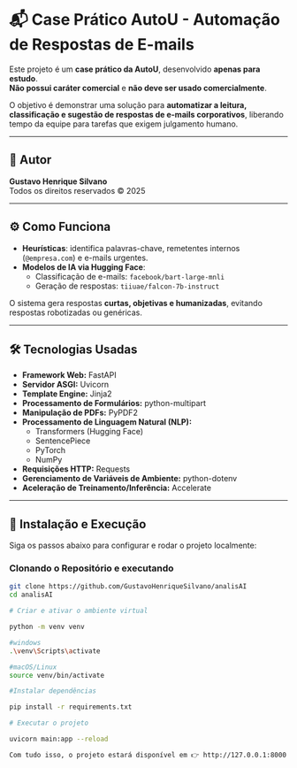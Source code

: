 # 📬 Case Prático AutoU - Automação de Respostas de E-mails

Este projeto é um **case prático da AutoU**, desenvolvido **apenas para estudo**.  
**Não possui caráter comercial** e **não deve ser usado comercialmente**.

O objetivo é demonstrar uma solução para **automatizar a leitura, classificação e sugestão de respostas de e-mails corporativos**, liberando tempo da equipe para tarefas que exigem julgamento humano.

---

## 👤 Autor

**Gustavo Henrique Silvano**  
Todos os direitos reservados © 2025

---

## ⚙️ Como Funciona

- **Heurísticas**: identifica palavras-chave, remetentes internos (`@empresa.com`) e e-mails urgentes.  
- **Modelos de IA via Hugging Face**:
  - Classificação de e-mails: `facebook/bart-large-mnli`
  - Geração de respostas: `tiiuae/falcon-7b-instruct`

O sistema gera respostas **curtas, objetivas e humanizadas**, evitando respostas robotizadas ou genéricas.

---

## 🛠 Tecnologias Usadas

- **Framework Web:** FastAPI  
- **Servidor ASGI:** Uvicorn  
- **Template Engine:** Jinja2  
- **Processamento de Formulários:** python-multipart  
- **Manipulação de PDFs:** PyPDF2  
- **Processamento de Linguagem Natural (NLP):**
  - Transformers (Hugging Face)
  - SentencePiece
  - PyTorch
  - NumPy
- **Requisições HTTP:** Requests  
- **Gerenciamento de Variáveis de Ambiente:** python-dotenv  
- **Aceleração de Treinamento/Inferência:** Accelerate

---

## 🚀 Instalação e Execução

Siga os passos abaixo para configurar e rodar o projeto localmente:

### Clonando o Repositório e executando

```bash
git clone https://github.com/GustavoHenriqueSilvano/analisAI
cd analisAI

# Criar e ativar o ambiente virtual

python -m venv venv

#windows
.\venv\Scripts\activate  

#macOS/Linux
source venv/bin/activate  

#Instalar dependências

pip install -r requirements.txt

# Executar o projeto

uvicorn main:app --reload  

Com tudo isso, o projeto estará disponível em 👉 http://127.0.0.1:8000


